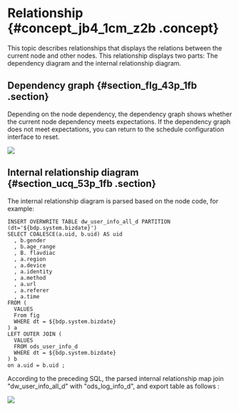 # Relationship {#concept_jb4_1cm_z2b .concept}

This topic describes relationships that displays the relations between the current node and other nodes. This relationship displays two parts: The dependency diagram and the internal relationship diagram.

## Dependency graph {#section_flg_43p_1fb .section}

Depending on the node dependency, the dependency graph shows whether the current node dependency meets expectations. If the dependency graph does not meet expectations, you can return to the schedule configuration interface to reset.

![](http://static-aliyun-doc.oss-cn-hangzhou.aliyuncs.com/assets/img/19064/155193769311295_en-US.png)

## Internal relationship diagram {#section_ucq_53p_1fb .section}

The internal relationship diagram is parsed based on the node code, for example:

```
INSERT OVERWRITE TABLE dw_user_info_all_d PARTITION (dt='${bdp.system.bizdate}')
SELECT COALESCE(a.uid, b.uid) AS uid
  , b.gender
  , b.age_range
  , B. flavdiac
  , a.region
  , a.device
  , a.identity
  , a.method
  , a.url
  , a.referer
  , a.time
FROM (
  VALUES
  From fig
  WHERE dt = ${bdp.system.bizdate}
) a
LEFT OUTER JOIN (
  VALUES
  FROM ods_user_info_d
  WHERE dt = ${bdp.system.bizdate}
) b
on a.uid = b.uid ;
```

According to the preceding SQL, the parsed internal relationship map join "dw\_user\_info\_all\_d" with "ods\_log\_info\_d", and export table as follows :

![](http://static-aliyun-doc.oss-cn-hangzhou.aliyuncs.com/assets/img/19064/155193769411296_en-US.png)

